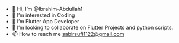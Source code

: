 - 👋 Hi, I’m @Ibrahim-Abdullah1
- 👀 I’m interested in Coding
- 🌱 I’m Flutter App Developer
- 💞️ I’m looking to collaborate on Flutter Projects and python scripts.
- 📫 How to reach me sabirsufi1122@gmail.com

<!---
Ibrahim-Abdullah1/Ibrahim-Abdullah1 is a ✨ special ✨ repository because its `README.md` (this file) appears on your GitHub profile.
You can click the Preview link to take a look at your changes.
--->

